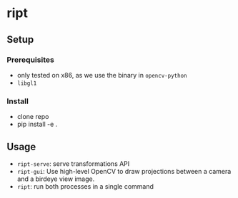 # ript

## Setup

### Prerequisites

* only tested on x86, as we use the binary in `opencv-python`
* `libgl1`

### Install

* clone repo
* pip install -e .

## Usage

* `ript-serve`: serve transformations API
* `ript-gui`: Use high-level OpenCV to draw projections between a camera and a birdeye view image.
* `ript`: run both processes in a single command
